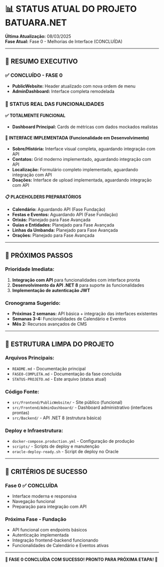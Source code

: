 # 📊 STATUS ATUAL DO PROJETO BATUARA.NET

**Última Atualização:** 08/03/2025  
**Fase Atual:** Fase 0 - Melhorias de Interface (CONCLUÍDA)

---

## 🎯 RESUMO EXECUTIVO

### ✅ **CONCLUÍDO - FASE 0**
- **PublicWebsite:** Header atualizado com nova ordem de menu
- **AdminDashboard:** Interface completa remodelada

### 🔄 **STATUS REAL DAS FUNCIONALIDADES**

#### ✅ **TOTALMENTE FUNCIONAL**
- **Dashboard Principal:** Cards de métricas com dados mockados realistas

#### 🔄 **INTERFACE IMPLEMENTADA (Funcionalidade em Desenvolvimento)**
- **Sobre/História:** Interface visual completa, aguardando integração com API
- **Contatos:** Grid moderno implementado, aguardando integração com API  
- **Localização:** Formulário completo implementado, aguardando integração com API
- **Doações:** Interface de upload implementada, aguardando integração com API

#### 📋 **PLACEHOLDERS PREPARATÓRIOS**
- **Calendário:** Aguardando API (Fase Fundação)
- **Festas e Eventos:** Aguardando API (Fase Fundação)
- **Orixás:** Planejado para Fase Avançada
- **Guias e Entidades:** Planejado para Fase Avançada
- **Linhas da Umbanda:** Planejado para Fase Avançada
- **Orações:** Planejado para Fase Avançada

---

## 🚀 **PRÓXIMOS PASSOS**

### **Prioridade Imediata:**
1. **Integração com API** para funcionalidades com interface pronta
2. **Desenvolvimento da API .NET 8** para suporte às funcionalidades
3. **Implementação de autenticação JWT**

### **Cronograma Sugerido:**
- **Próximas 2 semanas:** API básica + integração das interfaces existentes
- **Semanas 3-4:** Funcionalidades de Calendário e Eventos
- **Mês 2:** Recursos avançados de CMS

---

## 📁 **ESTRUTURA LIMPA DO PROJETO**

### **Arquivos Principais:**
- `README.md` - Documentação principal
- `FASE0-COMPLETA.md` - Documentação da fase concluída
- `STATUS-PROJETO.md` - Este arquivo (status atual)

### **Código Fonte:**
- `src/Frontend/PublicWebsite/` - Site público (funcional)
- `src/Frontend/AdminDashboard/` - Dashboard administrativo (interfaces prontas)
- `src/Backend/` - API .NET 8 (estrutura básica)

### **Deploy e Infraestrutura:**
- `docker-compose.production.yml` - Configuração de produção
- `scripts/` - Scripts de deploy e manutenção
- `oracle-deploy-ready.sh` - Script de deploy no Oracle

---

## 🎯 **CRITÉRIOS DE SUCESSO**

### **Fase 0 ✅ CONCLUÍDA**
- Interface moderna e responsiva
- Navegação funcional
- Preparação para integração com API

### **Próxima Fase - Fundação**
- API funcional com endpoints básicos
- Autenticação implementada
- Integração frontend-backend funcionando
- Funcionalidades de Calendário e Eventos ativas

---

**🎊 FASE 0 CONCLUÍDA COM SUCESSO! PRONTO PARA PRÓXIMA ETAPA! 🎊**